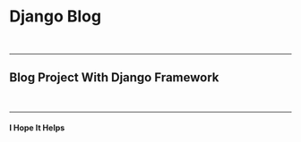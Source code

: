 <h1>Django Blog</h1>
<br>
<hr>
<h2>Blog Project With Django Framework</h2>
<br>
<hr>
<h4>I Hope It Helps</h4>